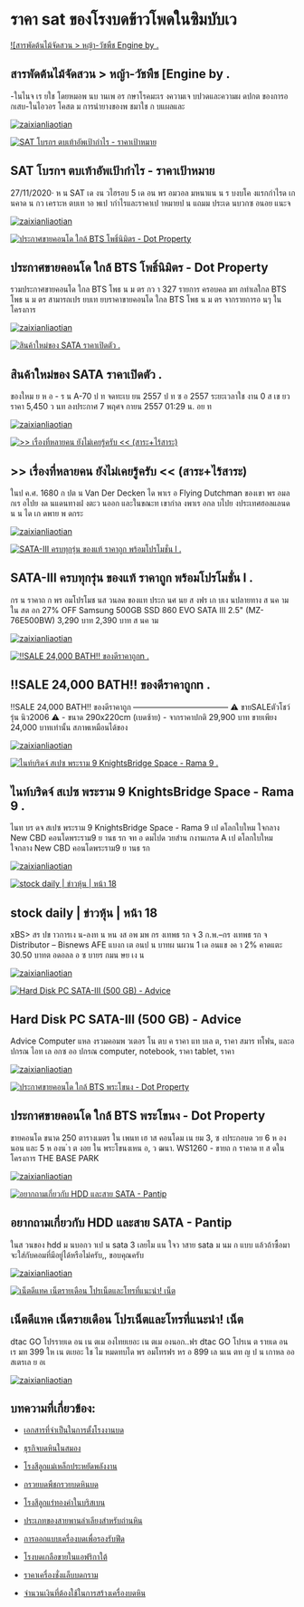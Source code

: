 # ราคา sat ของโรงบดข้าวโพดในซิมบับเว
<a href="https://mnn.zoosnet.net/LR/Chatpre.aspx?id=MNN94995150&p=https://topgrinding.com/" target="_blank">![สารพัดต้นไม้จัดสวน > หญ้า-วัชพืช [Engine by .](https://github.com/technlg/images/blob/main/42.jpg)</a>
## สารพัดต้นไม้จัดสวน > หญ้า-วัชพืช [Engine by .
-ในไนจ เร ยใช โดยหมอพ นบ านเพ อร กษาโรคมะเร งความเจ บปวดและความผ ดปกต ของการอ กเสบ-ในไอวอร โคสต ม การนำยางของพ ชมาใช ก บแผลและ 
<a href="https://mnn.zoosnet.net/LR/Chatpre.aspx?id=MNN94995150&p=https://topgrinding.com/" target="_blank"><img src="https://github.com/technlg/images/raw/main/chat11.jpg" alt="zaixianliaotian"/></a><a href="//whatsapp.shibangsoft.com/WhatsApp.php" ><img src="https://github.com/technlg/images/raw/main/chat11.png" alt=""></a>
<a href="https://mnn.zoosnet.net/LR/Chatpre.aspx?id=MNN94995150&p=https://topgrinding.com/" target="_blank">![SAT โบรกฯ ตบเท้าอัพเป้ากำไร - ราคาเป้าหมาย](https://github.com/technlg/images/blob/main/26.jpg)</a>
## SAT โบรกฯ ตบเท้าอัพเป้ากำไร - ราคาเป้าหมาย
27/11/2020· ห น SAT เด งน วไฮรอบ 5 เด อน พร อมวอล มหนาแน น ร บงบโค งแรกกำไรด เก นคาด น กว เคราะห ตบเท าอ พเป ากำไรและราคาเป าหมายป น แถมม ประเด นบวกซ อนอย แนะจ 
<a href="https://mnn.zoosnet.net/LR/Chatpre.aspx?id=MNN94995150&p=https://topgrinding.com/" target="_blank"><img src="https://github.com/technlg/images/raw/main/chat11.jpg" alt="zaixianliaotian"/></a><a href="//whatsapp.shibangsoft.com/WhatsApp.php" ><img src="https://github.com/technlg/images/raw/main/chat11.png" alt=""></a>
<a href="https://mnn.zoosnet.net/LR/Chatpre.aspx?id=MNN94995150&p=https://topgrinding.com/" target="_blank">![ประกาศขายคอนโด ใกล้ BTS โพธิ์นิมิตร - Dot Property](https://github.com/technlg/images/blob/main/29.jpg)</a>
## ประกาศขายคอนโด ใกล้ BTS โพธิ์นิมิตร - Dot Property
รวมประกาศขายคอนโด ใกล BTS โพธ น ม ตร กว า 327 รายการ ครอบคล มท กทำเลใกล BTS โพธ น ม ตร สามารถเปร ยบเท ยบราคาขายคอนโด ใกล BTS โพธ น ม ตร จากรายการอ นๆ ในโครงการ 
<a href="https://mnn.zoosnet.net/LR/Chatpre.aspx?id=MNN94995150&p=https://topgrinding.com/" target="_blank"><img src="https://github.com/technlg/images/raw/main/chat11.jpg" alt="zaixianliaotian"/></a><a href="//whatsapp.shibangsoft.com/WhatsApp.php" ><img src="https://github.com/technlg/images/raw/main/chat11.png" alt=""></a>
<a href="https://mnn.zoosnet.net/LR/Chatpre.aspx?id=MNN94995150&p=https://topgrinding.com/" target="_blank">![สินค้าใหม่ของ SATA ราคาเปิดตัว .](https://github.com/technlg/images/blob/main/66.jpg)</a>
## สินค้าใหม่ของ SATA ราคาเปิดตัว .
ของใหม ย ห อ - ร น A-70 ป ท จดทะเบ ยน 2557 ป ท ซ อ 2557 ระยะเวลาใช งาน 0 ส เข ยว ราคา 5,450 ว นท ลงประกาศ 7 พฤศจ กายน 2557 01:29 น. อย ท
<a href="https://mnn.zoosnet.net/LR/Chatpre.aspx?id=MNN94995150&p=https://topgrinding.com/" target="_blank"><img src="https://github.com/technlg/images/raw/main/chat11.jpg" alt="zaixianliaotian"/></a><a href="//whatsapp.shibangsoft.com/WhatsApp.php" ><img src="https://github.com/technlg/images/raw/main/chat11.png" alt=""></a>
<a href="https://mnn.zoosnet.net/LR/Chatpre.aspx?id=MNN94995150&p=https://topgrinding.com/" target="_blank">![>> เรื่องที่หลายคน ยังไม่เคยรู้ครับ << (สาระ+ไร้สาระ)](https://github.com/technlg/images/blob/main/63.jpg)</a>
## >> เรื่องที่หลายคน ยังไม่เคยรู้ครับ << (สาระ+ไร้สาระ)
ในป ค.ศ. 1680 ก ปต น Van Der Decken ได พาเร อ Flying Dutchman ของเขา พร อมล กเร อไปย งด นแดนทางฝ งตะว นออก และในขณะท เขากำล งพาเร อกล บไปย งประเทศฮอลแลนด น น ได เก ดพาย พ ดกระ 
<a href="https://mnn.zoosnet.net/LR/Chatpre.aspx?id=MNN94995150&p=https://topgrinding.com/" target="_blank"><img src="https://github.com/technlg/images/raw/main/chat11.jpg" alt="zaixianliaotian"/></a><a href="//whatsapp.shibangsoft.com/WhatsApp.php" ><img src="https://github.com/technlg/images/raw/main/chat11.png" alt=""></a>
<a href="https://mnn.zoosnet.net/LR/Chatpre.aspx?id=MNN94995150&p=https://topgrinding.com/" target="_blank">![SATA-III ครบทุกรุ่น ของแท้ ราคาถูก พร้อมโปรโมชั่น l .](https://github.com/technlg/images/blob/main/47.jpg)</a>
## SATA-III ครบทุกรุ่น ของแท้ ราคาถูก พร้อมโปรโมชั่น l .
กร น ราคาถ ก พร อมโปรโมช นส วนลด ของแท ประก นศ นย ส งฟร เก บเง นปลายทาง  ส นค าม ใน สต อก 27% OFF Samsung 500GB SSD 860 EVO SATA III 2.5" (MZ-76E500BW) 3,290 บาท 2,390 บาท ส นค าม 
<a href="https://mnn.zoosnet.net/LR/Chatpre.aspx?id=MNN94995150&p=https://topgrinding.com/" target="_blank"><img src="https://github.com/technlg/images/raw/main/chat11.jpg" alt="zaixianliaotian"/></a><a href="//whatsapp.shibangsoft.com/WhatsApp.php" ><img src="https://github.com/technlg/images/raw/main/chat11.png" alt=""></a>
<a href="https://mnn.zoosnet.net/LR/Chatpre.aspx?id=MNN94995150&p=https://topgrinding.com/" target="_blank">![‼️SALE 24,000 BATH‼️ ของดีราคาถูกn .](https://github.com/technlg/images/blob/main/10.jpg)</a>
## ‼️SALE 24,000 BATH‼️ ของดีราคาถูกn .
‼️SALE 24,000 BATH‼️ ของดีราคาถูก ———————————— ⚠️ ขายSALEตัวโชว์ รุ่น นิว2006 ⚠️ - ขนาด 290x220cm (เบดซ้าย) - จากราคาปกติ 29,900 บาท ขายเพียง 24,000 บาทเท่านั้น สภาพเหมือนได้ของ 
<a href="https://mnn.zoosnet.net/LR/Chatpre.aspx?id=MNN94995150&p=https://topgrinding.com/" target="_blank"><img src="https://github.com/technlg/images/raw/main/chat11.jpg" alt="zaixianliaotian"/></a><a href="//whatsapp.shibangsoft.com/WhatsApp.php" ><img src="https://github.com/technlg/images/raw/main/chat11.png" alt=""></a>
<a href="https://mnn.zoosnet.net/LR/Chatpre.aspx?id=MNN94995150&p=https://topgrinding.com/" target="_blank">![ไนท์บริดจ์ สเปซ พระราม 9 KnightsBridge Space - Rama 9 .](https://github.com/technlg/images/blob/main/33.jpg)</a>
## ไนท์บริดจ์ สเปซ พระราม 9 KnightsBridge Space - Rama 9 .
ไนท บร ดจ สเปซ พระราม 9 KnightsBridge Space - Rama 9 เป ดโลกใบใหม ใจกลาง New CBD คอนโดพระราม9 ย านธ รก จท อ ดมไปด วยสำน กงานเกรด A เป ดโลกใบใหม ใจกลาง New CBD คอนโดพระราม9 ย านธ รก 
<a href="https://mnn.zoosnet.net/LR/Chatpre.aspx?id=MNN94995150&p=https://topgrinding.com/" target="_blank"><img src="https://github.com/technlg/images/raw/main/chat11.jpg" alt="zaixianliaotian"/></a><a href="//whatsapp.shibangsoft.com/WhatsApp.php" ><img src="https://github.com/technlg/images/raw/main/chat11.png" alt=""></a>
<a href="https://mnn.zoosnet.net/LR/Chatpre.aspx?id=MNN94995150&p=https://topgrinding.com/" target="_blank">![stock daily | ข่าวหุ้น | หน้า 18](https://github.com/technlg/images/blob/main/40.jpg)</a>
## stock daily | ข่าวหุ้น | หน้า 18
xBS> สร ปข าวการเง น-ลงท น หน งส อพ มพ กร งเทพธ รก จ 3 ก.พ.–กร งเทพธ รก จ Distributor – Bisnews AFE แบงก เต อนป น บาทผ นผวน 1 เด อนแข งค า 2% คาดแตะ 30.50 บาทต อดอลล อ ซ บายร กมน ษย เง น 
<a href="https://mnn.zoosnet.net/LR/Chatpre.aspx?id=MNN94995150&p=https://topgrinding.com/" target="_blank"><img src="https://github.com/technlg/images/raw/main/chat11.jpg" alt="zaixianliaotian"/></a><a href="//whatsapp.shibangsoft.com/WhatsApp.php" ><img src="https://github.com/technlg/images/raw/main/chat11.png" alt=""></a>
<a href="https://mnn.zoosnet.net/LR/Chatpre.aspx?id=MNN94995150&p=https://topgrinding.com/" target="_blank">![Hard Disk PC SATA-III (500 GB) - Advice](https://github.com/technlg/images/blob/main/28.jpg)</a>
## Hard Disk PC SATA-III (500 GB) - Advice
Advice Computer แหล งรวมคอมพ วเตอร โน ตบ ค ราคา แท บเล ต, ราคา สมาร ทโฟน, และอ ปกรณ ไอท เล อกซ ออ ปกรณ computer, notebook, ราคา tablet, ราคา 
<a href="https://mnn.zoosnet.net/LR/Chatpre.aspx?id=MNN94995150&p=https://topgrinding.com/" target="_blank"><img src="https://github.com/technlg/images/raw/main/chat11.jpg" alt="zaixianliaotian"/></a><a href="//whatsapp.shibangsoft.com/WhatsApp.php" ><img src="https://github.com/technlg/images/raw/main/chat11.png" alt=""></a>
<a href="https://mnn.zoosnet.net/LR/Chatpre.aspx?id=MNN94995150&p=https://topgrinding.com/" target="_blank">![ประกาศขายคอนโด ใกล้ BTS พระโขนง - Dot Property](https://github.com/technlg/images/blob/main/45.jpg)</a>
## ประกาศขายคอนโด ใกล้ BTS พระโขนง - Dot Property
ขายคอนโด ขนาด 250 ตารางเมตร ใน เพนท เฮ าส คอนโดม เน ยม 3, ซ งประกอบด วย 6 ห องนอน และ 5 ห องน ำ ต งอย ใน พระโขนงเหน อ, ว ฒนา. WS1260 - ขายถ ก ราคาด ท ส ดในโครงการ THE BASE PARK 
<a href="https://mnn.zoosnet.net/LR/Chatpre.aspx?id=MNN94995150&p=https://topgrinding.com/" target="_blank"><img src="https://github.com/technlg/images/raw/main/chat11.jpg" alt="zaixianliaotian"/></a><a href="//whatsapp.shibangsoft.com/WhatsApp.php" ><img src="https://github.com/technlg/images/raw/main/chat11.png" alt=""></a>
<a href="https://mnn.zoosnet.net/LR/Chatpre.aspx?id=MNN94995150&p=https://topgrinding.com/" target="_blank">![อยากถามเกี่ยวกับ HDD และสาย SATA - Pantip](https://github.com/technlg/images/blob/main/36.jpg)</a>
## อยากถามเกี่ยวกับ HDD และสาย SATA - Pantip
ในส วนของ hdd ม นบอกว าเป น sata 3 เลยไม แน ใจว าสาย sata ม นม ก แบบ แล้วถ้าซื้อมาจะใส่กับคอมที่มีอยู่ได้หรือไม่ครับ,, ขอบคุณครับ
<a href="https://mnn.zoosnet.net/LR/Chatpre.aspx?id=MNN94995150&p=https://topgrinding.com/" target="_blank"><img src="https://github.com/technlg/images/raw/main/chat11.jpg" alt="zaixianliaotian"/></a><a href="//whatsapp.shibangsoft.com/WhatsApp.php" ><img src="https://github.com/technlg/images/raw/main/chat11.png" alt=""></a>
<a href="https://mnn.zoosnet.net/LR/Chatpre.aspx?id=MNN94995150&p=https://topgrinding.com/" target="_blank">![เน็ตดีแทค เน็ตรายเดือน โปรเน็ตและโทรที่แนะนำ! เน็ต ](https://github.com/technlg/images/blob/main/9.jpg)</a>
## เน็ตดีแทค เน็ตรายเดือน โปรเน็ตและโทรที่แนะนำ! เน็ต 
dtac GO โปรรายเด อน เน ตเม องไทยเยอะ เน ตเม องนอก..ฟร dtac GO โปรเน ต รายเด อน เร มท 399 ให เน ตเยอะ ใช ไม หมดทบได พร อมโทรฟร หร อ 899 เล นเน ตท ญ ป น เกาหล ออสเตรเล ย อเ 
<a href="https://mnn.zoosnet.net/LR/Chatpre.aspx?id=MNN94995150&p=https://topgrinding.com/" target="_blank"><img src="https://github.com/technlg/images/raw/main/chat11.jpg" alt="zaixianliaotian"/></a><a href="//whatsapp.shibangsoft.com/WhatsApp.php" ><img src="https://github.com/technlg/images/raw/main/chat11.png" alt=""></a>
## บทความที่เกี่ยวข้อง:
* [เอกสารที่จำเป็นในการตั้งโรงงานบด](%E0%B9%80%E0%B8%AD%E0%B8%81%E0%B8%AA%E0%B8%B2%E0%B8%A3%E0%B8%97%E0%B8%B5%E0%B9%88%E0%B8%88%E0%B8%B3%E0%B9%80%E0%B8%9B%E0%B9%87%E0%B8%99%E0%B9%83%E0%B8%99%E0%B8%81%E0%B8%B2%E0%B8%A3%E0%B8%95%E0%B8%B1%E0%B9%89%E0%B8%87%E0%B9%82%E0%B8%A3%E0%B8%87%E0%B8%87%E0%B8%B2%E0%B8%99%E0%B8%9A%E0%B8%94.md)
* [ธุรกิจบดหินในสมอง](%E0%B8%98%E0%B8%B8%E0%B8%A3%E0%B8%81%E0%B8%B4%E0%B8%88%E0%B8%9A%E0%B8%94%E0%B8%AB%E0%B8%B4%E0%B8%99%E0%B9%83%E0%B8%99%E0%B8%AA%E0%B8%A1%E0%B8%AD%E0%B8%87.md)
* [โรงสีลูกแม่เหล็กประหยัดพลังงาน](%E0%B9%82%E0%B8%A3%E0%B8%87%E0%B8%AA%E0%B8%B5%E0%B8%A5%E0%B8%B9%E0%B8%81%E0%B9%81%E0%B8%A1%E0%B9%88%E0%B9%80%E0%B8%AB%E0%B8%A5%E0%B9%87%E0%B8%81%E0%B8%9B%E0%B8%A3%E0%B8%B0%E0%B8%AB%E0%B8%A2%E0%B8%B1%E0%B8%94%E0%B8%9E%E0%B8%A5%E0%B8%B1%E0%B8%87%E0%B8%87%E0%B8%B2%E0%B8%99.md)
* [กรวยบดพืชกรวยบดหินบด](%E0%B8%81%E0%B8%A3%E0%B8%A7%E0%B8%A2%E0%B8%9A%E0%B8%94%E0%B8%9E%E0%B8%B7%E0%B8%8A%E0%B8%81%E0%B8%A3%E0%B8%A7%E0%B8%A2%E0%B8%9A%E0%B8%94%E0%B8%AB%E0%B8%B4%E0%B8%99%E0%B8%9A%E0%B8%94.md)
* [โรงสีลูกแร่ทองคำในบริสเบน](%E0%B9%82%E0%B8%A3%E0%B8%87%E0%B8%AA%E0%B8%B5%E0%B8%A5%E0%B8%B9%E0%B8%81%E0%B9%81%E0%B8%A3%E0%B9%88%E0%B8%97%E0%B8%AD%E0%B8%87%E0%B8%84%E0%B8%B3%E0%B9%83%E0%B8%99%E0%B8%9A%E0%B8%A3%E0%B8%B4%E0%B8%AA%E0%B9%80%E0%B8%9A%E0%B8%99.md)
* [ประเภทของสายพานลำเลียงสำหรับถ่านหิน](%E0%B8%9B%E0%B8%A3%E0%B8%B0%E0%B9%80%E0%B8%A0%E0%B8%97%E0%B8%82%E0%B8%AD%E0%B8%87%E0%B8%AA%E0%B8%B2%E0%B8%A2%E0%B8%9E%E0%B8%B2%E0%B8%99%E0%B8%A5%E0%B8%B3%E0%B9%80%E0%B8%A5%E0%B8%B5%E0%B8%A2%E0%B8%87%E0%B8%AA%E0%B8%B3%E0%B8%AB%E0%B8%A3%E0%B8%B1%E0%B8%9A%E0%B8%96%E0%B9%88%E0%B8%B2%E0%B8%99%E0%B8%AB%E0%B8%B4%E0%B8%99.md)
* [การออกแบบเครื่องบดเพื่อรองรับฟีด](%E0%B8%81%E0%B8%B2%E0%B8%A3%E0%B8%AD%E0%B8%AD%E0%B8%81%E0%B9%81%E0%B8%9A%E0%B8%9A%E0%B9%80%E0%B8%84%E0%B8%A3%E0%B8%B7%E0%B9%88%E0%B8%AD%E0%B8%87%E0%B8%9A%E0%B8%94%E0%B9%80%E0%B8%9E%E0%B8%B7%E0%B9%88%E0%B8%AD%E0%B8%A3%E0%B8%AD%E0%B8%87%E0%B8%A3%E0%B8%B1%E0%B8%9A%E0%B8%9F%E0%B8%B5%E0%B8%94.md)
* [โรงบดเกลือขายในแอฟริกาใต้](%E0%B9%82%E0%B8%A3%E0%B8%87%E0%B8%9A%E0%B8%94%E0%B9%80%E0%B8%81%E0%B8%A5%E0%B8%B7%E0%B8%AD%E0%B8%82%E0%B8%B2%E0%B8%A2%E0%B9%83%E0%B8%99%E0%B9%81%E0%B8%AD%E0%B8%9F%E0%B8%A3%E0%B8%B4%E0%B8%81%E0%B8%B2%E0%B9%83%E0%B8%95%E0%B9%89.md)
* [ราคาเครื่องชั่งแล็บบดกราม](%E0%B8%A3%E0%B8%B2%E0%B8%84%E0%B8%B2%E0%B9%80%E0%B8%84%E0%B8%A3%E0%B8%B7%E0%B9%88%E0%B8%AD%E0%B8%87%E0%B8%8A%E0%B8%B1%E0%B9%88%E0%B8%87%E0%B9%81%E0%B8%A5%E0%B9%87%E0%B8%9A%E0%B8%9A%E0%B8%94%E0%B8%81%E0%B8%A3%E0%B8%B2%E0%B8%A1.md)
* [จำนวนเงินที่ต้องใช้ในการสร้างเครื่องบดหิน](%E0%B8%88%E0%B8%B3%E0%B8%99%E0%B8%A7%E0%B8%99%E0%B9%80%E0%B8%87%E0%B8%B4%E0%B8%99%E0%B8%97%E0%B8%B5%E0%B9%88%E0%B8%95%E0%B9%89%E0%B8%AD%E0%B8%87%E0%B9%83%E0%B8%8A%E0%B9%89%E0%B9%83%E0%B8%99%E0%B8%81%E0%B8%B2%E0%B8%A3%E0%B8%AA%E0%B8%A3%E0%B9%89%E0%B8%B2%E0%B8%87%E0%B9%80%E0%B8%84%E0%B8%A3%E0%B8%B7%E0%B9%88%E0%B8%AD%E0%B8%87%E0%B8%9A%E0%B8%94%E0%B8%AB%E0%B8%B4%E0%B8%99.md)
